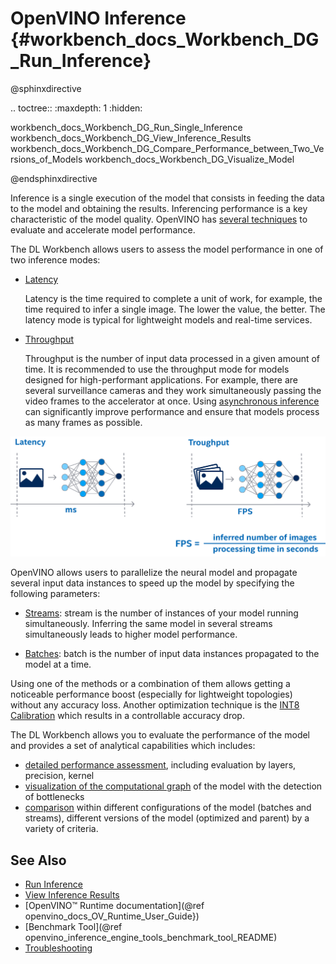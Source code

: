 # OpenVINO Inference {#workbench_docs_Workbench_DG_Run_Inference}

@sphinxdirective

.. toctree::
   :maxdepth: 1
   :hidden:

   workbench_docs_Workbench_DG_Run_Single_Inference
   workbench_docs_Workbench_DG_View_Inference_Results
   workbench_docs_Workbench_DG_Compare_Performance_between_Two_Versions_of_Models
   workbench_docs_Workbench_DG_Visualize_Model

@endsphinxdirective

Inference is a single execution of the model that consists in feeding the data to the model and obtaining the results. Inferencing performance is a key characteristic of the model quality. OpenVINO has [several techniques](https://docs.openvino.ai/latest/openvino_docs_optimization_guide_dldt_optimization_guide.html#how-to-improve-performance) to evaluate and accelerate model performance.

The DL Workbench allows users to assess the model performance in one of two inference modes:

- [Latency](https://docs.openvino.ai/latest/openvino_docs_optimization_guide_dldt_optimization_guide.html#what-is-performance)

   Latency is the time required to complete a unit of work, for example, the time required to infer a single image. The lower the value, the better. The latency mode is typical for lightweight models and real-time services.

- [Throughput](https://docs.openvino.ai/latest/openvino_docs_deployment_optimization_guide_dldt_optimization_guide.html#throughput-mode)

   Throughput is the number of input data processed in a given amount of time. It is recommended to use the throughput mode for models designed for high-performant applications. For example, there are several surveillance cameras and they work simultaneously passing the video frames to the accelerator at once. Using [asynchronous inference](https://docs.openvino.ai/latest/openvino_docs_deployment_optimization_guide_dldt_optimization_guide.html#inference-engine-async-api) can significantly improve performance and ensure that models process as many frames as possible. 


![](img/LATENCY_VS_THROUGHPUT.svg)


OpenVINO allows users to parallelize the neural model and propagate several input data instances to speed up the model by specifying the following parameters:


- [Streams](https://docs.openvino.ai/latest/openvino_docs_deployment_optimization_guide_dldt_optimization_guide.html#throughput-mode-for-cpu): stream is the number of instances of your model running simultaneously. Inferring the same model in several streams simultaneously leads to higher model performance. 

- [Batches](https://docs.openvino.ai/latest/openvino_docs_IE_DG_Glossary.html#terms): batch is the number of input data instances propagated to the model at a time.

Using one of the methods or a combination of them allows getting a noticeable performance boost (especially for lightweight topologies) without any accuracy loss. Another optimization technique is the [INT8 Calibration](https://docs.openvino.ai/latest/openvino_docs_IE_DG_Int8Inference.html#doxid-openvino-docs-i-e-d-g-int8-inference) which results in a controllable accuracy drop.

The DL Workbench allows you to evaluate the performance of the model and provides a set of analytical capabilities which includes:

- [detailed performance assessment](View_Inference_Results.md), including evaluation by layers, precision, kernel 
- [visualization of the computational graph](Visualize_Model.md) of the model with the detection of  bottlenecks
- [comparison](Compare_Performance_between_Two_Versions_of_Models.md) within different configurations of the model (batches and streams), different versions of the model (optimized and parent) by a variety of criteria.


## See Also

* [Run Inference](Run_Single_Inference.md)
* [View Inference Results](View_Inference_Results.md)
* [OpenVINO™ Runtime documentation](@ref openvino_docs_OV_Runtime_User_Guide})
* [Benchmark Tool](@ref openvino_inference_engine_tools_benchmark_tool_README)
* [Troubleshooting](Troubleshooting.md)